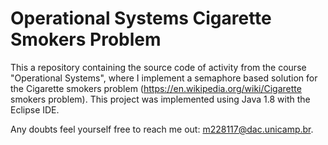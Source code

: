 # Operational Systems Cigarette Smokers Problem
This a repository containing the source code of activity from the course "Operational Systems", where I implement a semaphore based solution for the Cigarette smokers problem (https://en.wikipedia.org/wiki/Cigarette smokers problem). This project was implemented using Java 1.8 with the Eclipse IDE.

Any doubts feel yourself free to reach me out: m228117@dac.unicamp.br.
